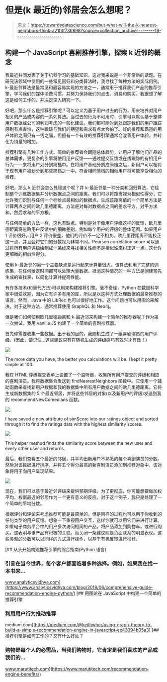 # 但是(k 最近的)邻居会怎么想呢？

> 原文：<https://towardsdatascience.com/but-what-will-the-k-nearest-neighbors-think-a21f3f736898?source=collection_archive---------19----------------------->

## 构建一个 JavaScript 喜剧推荐引擎，探索 k 近邻的概念

我最近共同发表了关于机器学习的基础知识，这对我来说是一个非常新的话题。在研究该领域中使用的一些常见回归和分类算法时，我寻找了每种方法的实际用例。k-最近邻算法是最常见和最容易实现的方法之一，通常用于推荐我们产品的推荐引擎，学习我们的媒体消费习惯，并努力保持我们的点击、消费和购买。我很想了解这是如何工作的，并决定深入研究一下。

好吧，那么什么是推荐引擎呢？可以定义为基于用户过去的行为，用来培养对用户相关的产品或内容的一系列算法。当过去的行为不可用时，引擎可以默认基于整体用户数据或公司的利润考虑的一般化建议。我们都可能对到处跟踪我们的用户跟踪感到有点害怕，这种跟踪与我们的期望和需求有点太合拍了。好的推荐和霸道的用户体验之间只有一线之隔，但拥有一个有效的推荐引擎通常会改善用户体验，并转化为销量的增加。

推荐引擎有几种工作方式。简单的推荐者会跟随总体趋势，让用户了解他们产品的总体需求。更复杂的引擎将使用用户反馈——通过提交反馈或在线跟踪的有机用户行为——来将用户划分到简档中。在将用户基础分割成简档之后，新用户可以相对于现有用户被划分到那些简档之一中。符合相同简档的相似用户将可能享受相似的推荐。

好吧，那么 k 近邻会怎么处理这个呢？井 k-最近邻是一种分类和回归算法，它绘制整个训练数据集并分析数据点之间的距离。我们可以将距离视为相似性得分，它允许我们识别与任何一个标绘点最相似的数据点。生成该距离值的一个简单方法是计算两点之间的欧几里德距离，方法是对每对数据点之间的差求平方，对平方求和，然后求和的平方根。

与任何简单的方法一样，这也有缺点。特别是对于像用户评级这样的反馈，欧几里德距离将忽略用户反馈中的细微差别，例如每个用户的评级的整体范围。如果用户 1 评价很好，用户 2 评价很差，他们的评价不一定不相关。欧几里德距离不能校正这一点，并且会将它们的分数视为非常不同。Pearson correlation score 可以通过将所有用户评级绘制成一条线来寻找相关性而不是相似性来纠正这一点。这允许更细微的相似性得分。

使用 k-最近邻的另一个主要缺点是运行起来计算量很大。该算法利用了完整的训练集，在任何给定时间都可以处理大量数据。抵消这种情况的一种方法是创建预先生成的查找表，以简化计算并提高性能。

有许多技术(和替代方法)可以用来构建推荐引擎。毫不奇怪，Python 在数据科学家中很受欢迎，因为它有许多有用的库，所以是以这种方式处理数据的最常推荐的语言。然而，Java 中的 LibRec 也可以很好地工作。这个问题也可以用图论来解决。对于这种方法，通常推荐使用 GraphQL 和 Neo4j。

但是我们如何使用欧几里德距离和 k-最近邻来构建一个简单的推荐器呢？作为第一次尝试，我用 vanilla JS 构建了一个简单的喜剧推荐器。

首先你需要收集一些数据。出于我的目的，我随机生成了一组喜剧演员的用户评级。(因此，请记住…这些建议只有在随机生成的评级碰巧有效时才有效！)

![](img/4bcb4b8f39aa057c198ef79fbff1a278.png)

The more data you have, the better you calculations will be. I kept it pretty simple at 100.

我在 HTML 评级提交表单上设置了一个监听器，收集所有用户提交的评级和相应的喜剧演员。我将数据集合发送到 findNearestNeighbors 函数中。它使用一个辅助函数来查找新用户数据和我的数据集中所有用户数据之间的欧几里德距离。它将生成新数据集的 5 个最近邻居，并将这些邻居的对象(以及新用户的评级)发送到我的 recommendNewComedians 函数。

![](img/414793da611a74fe4c1d4f1a6c7ec703.png)

I have saved a new attribute of simScore into our ratings object and sorted through it to find the ratings data with the highest similarity scores.

![](img/df144980ae03a3602edfd8abb99ac01c.png)

This helper method finds the similarity score between the new user and every other user and returns.

最后，我们查看五个最近的邻居，并平均出新用户不熟悉的每个喜剧演员的分数。然后对该数据进行排序，并将五个得分最高的新喜剧演员添加到推荐对象中，该对象将用于向用户呈现结果。

![](img/226f7b0e541fa70221a067f74de27026.png)

现在，我们可以基于最近邻评级来提供预期评级。为了更彻底，你可能想要做加权平均，权衡最近的邻居作为一个更有意义的反应。对于这个例子，我只是处理了一个简单的平均分数。

根据评分和评论来考虑推荐可能是最简单的，但是同样的过程也可以用于你收到的任何类型的用户反馈。想象一下重视用户交互，这样你就可以用它们来进行计算。如果电子商务平台中的用户多次访问相同的产品，将产品添加到购物车，或进行购买，这表明与该产品有积极的关联。而关闭一条建议则是负面联系的明显表现。这些类型的分数可以以同样的方式进行操作，以基于有机反馈进行推荐。

[](https://www.analyticsvidhya.com/blog/2018/06/comprehensive-guide-recommendation-engine-python/) [## 从头开始构建推荐引擎的综合指南(Python 语言)

### 引言在当今世界，每个客户都面临着多种选择。例如，如果我在找一本书来…

www.analyticsvidhya.com](https://www.analyticsvidhya.com/blog/2018/06/comprehensive-guide-recommendation-engine-python/) [](https://medium.com/@keithwhor/using-graph-theory-to-build-a-simple-recommendation-engine-in-javascript-ec43394b35a3) [## 用图论在 JavaScript 中构建一个简单的推荐引擎

### 利用用户行为推动推荐

medium.com](https://medium.com/@keithwhor/using-graph-theory-to-build-a-simple-recommendation-engine-in-javascript-ec43394b35a3) [](https://www.marutitech.com/recommendation-engine-benefits/) [## 推荐引擎是如何工作的？又有什么好处？

### 购物是每个人的必需品，当我们购物时，它肯定是我们喜欢的产品或我们的…

www.marutitech.com](https://www.marutitech.com/recommendation-engine-benefits/)